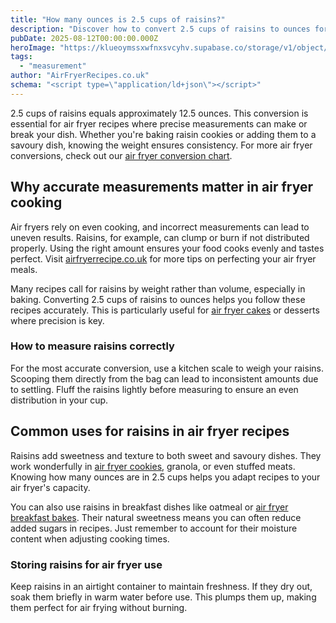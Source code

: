 ```yaml
---
title: "How many ounces is 2.5 cups of raisins?"
description: "Discover how to convert 2.5 cups of raisins to ounces for perfect air fryer recipes every time. Get accurate measurements now!"
pubDate: 2025-08-12T00:00:00.000Z
heroImage: "https://klueoymssxwfnxsvcyhv.supabase.co/storage/v1/object/public/md/how-many-ounces-is-2-5-cups-of-raisins-c82730ea.webp"
tags:
  - "measurement"
author: "AirFryerRecipes.co.uk"
schema: "<script type=\"application/ld+json\"></script>"
---
```


<p>2.5 cups of raisins equals approximately 12.5 ounces. This conversion is essential for air fryer recipes where precise measurements can make or break your dish. Whether you're baking raisin cookies or adding them to a savoury dish, knowing the weight ensures consistency. For more air fryer conversions, check out our <a href=https://www.airfryerrecipe.co.uk/air-fryer-conversion-chart>air fryer conversion chart</a>.</p>

<h2>Why accurate measurements matter in air fryer cooking</h2>  
<p>Air fryers rely on even cooking, and incorrect measurements can lead to uneven results. Raisins, for example, can clump or burn if not distributed properly. Using the right amount ensures your food cooks evenly and tastes perfect. Visit <a href=https://www.airfryerrecipe.co.uk>airfryerrecipe.co.uk</a> for more tips on perfecting your air fryer meals.</p>  

<p>Many recipes call for raisins by weight rather than volume, especially in baking. Converting 2.5 cups of raisins to ounces helps you follow these recipes accurately. This is particularly useful for <a href=https://www.airfryerrecipe.co.uk/recipe-category/cakes>air fryer cakes</a> or desserts where precision is key.</p>  

<h3>How to measure raisins correctly</h3>  
<p>For the most accurate conversion, use a kitchen scale to weigh your raisins. Scooping them directly from the bag can lead to inconsistent amounts due to settling. Fluff the raisins lightly before measuring to ensure an even distribution in your cup.</p>  

<h2>Common uses for raisins in air fryer recipes</h2>  
<p>Raisins add sweetness and texture to both sweet and savoury dishes. They work wonderfully in <a href=https://www.airfryerrecipe.co.uk/recipe-category/cookies>air fryer cookies</a>, granola, or even stuffed meats. Knowing how many ounces are in 2.5 cups helps you adapt recipes to your air fryer's capacity.</p>  

<p>You can also use raisins in breakfast dishes like oatmeal or <a href=https://www.airfryerrecipe.co.uk/recipe-category/breakfast>air fryer breakfast bakes</a>. Their natural sweetness means you can often reduce added sugars in recipes. Just remember to account for their moisture content when adjusting cooking times.</p>  

<h3>Storing raisins for air fryer use</h3>  
<p>Keep raisins in an airtight container to maintain freshness. If they dry out, soak them briefly in warm water before use. This plumps them up, making them perfect for air frying without burning.</p>